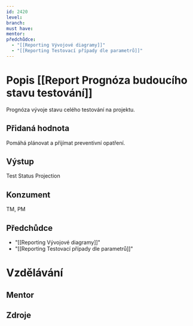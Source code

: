 ```yaml
---
id: 2420
level: 
branch: 
must have: 
mentor: 
předchůdce: 
  - "[[Reporting Vývojové diagramy]]"
  - "[[Reporting Testovací případy dle parametrů]]"
---
```



# Popis [[Report Prognóza budoucího stavu testování]]
Prognóza vývoje stavu celého testování na projektu.

## Přidaná hodnota
Pomáhá plánovat a přijímat preventivní opatření.

## Výstup
Test Status Projection

## Konzument
TM, PM

## Předchůdce

  - "[[Reporting Vývojové diagramy]]"
  - "[[Reporting Testovací případy dle parametrů]]"

# Vzdělávání


## Mentor


## Zdroje